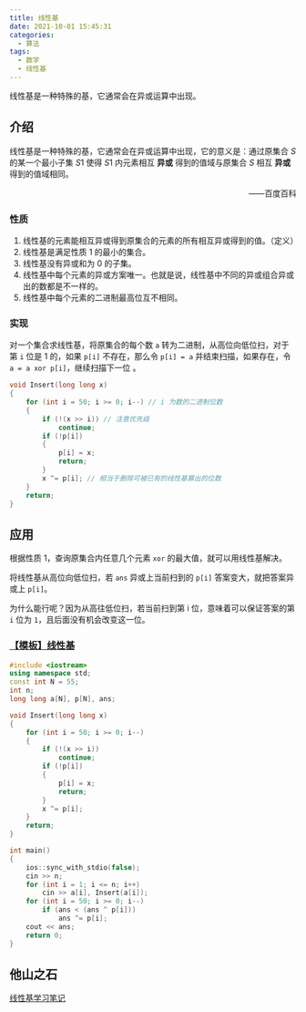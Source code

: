 ```yaml
---
title: 线性基
date: 2021-10-01 15:45:31
categories:
  - 算法
tags:
  - 数学
  - 线性基
---
```

线性基是一种特殊的基，它通常会在异或运算中出现。
<!-- more -->
## 介绍

线性基是一种特殊的基，它通常会在异或运算中出现，它的意义是：通过原集合 $S$ 的某一个最小子集 $S1$ 使得 $S1$ 内元素相互 **异或** 得到的值域与原集合 $S$ 相互 **异或** 得到的值域相同。

<p align="right">——百度百科</p>

### 性质

1. 线性基的元素能相互异或得到原集合的元素的所有相互异或得到的值。（定义）
2. 线性基是满足性质 1 的最小的集合。
3. 线性基没有异或和为 $0$ 的子集。
4. 线性基中每个元素的异或方案唯一。也就是说，线性基中不同的异或组合异或出的数都是不一样的。
5. 线性基中每个元素的二进制最高位互不相同。

### 实现

对一个集合求线性基，将原集合的每个数 `a` 转为二进制，从高位向低位扫，对于第 `i` 位是 $1$ 的，如果 `p[i]` 不存在，那么令 `p[i] = a` 并结束扫描，如果存在，令 `a = a xor p[i]`，继续扫描下一位 。

```cpp
void Insert(long long x)
{
    for (int i = 50; i >= 0; i--) // i 为数的二进制位数
    {
        if (!(x >> i)) // 注意优先级
            continue;
        if (!p[i])
        {
            p[i] = x;
            return;
        }
        x ^= p[i]; // 相当于删除可被已有的线性基算出的位数
    }
    return;
}
```

## 应用

根据性质 1，查询原集合内任意几个元素 `xor` 的最大值，就可以用线性基解决。

将线性基从高位向低位扫，若 `ans` 异或上当前扫到的 `p[i]` 答案变大，就把答案异或上 `p[i]`。

为什么能行呢？因为从高往低位扫，若当前扫到第 i 位，意味着可以保证答案的第 `i` 位为 `1`，且后面没有机会改变这一位。

### [【模板】线性基](https://www.luogu.com.cn/problem/P3812)

```cpp
#include <iostream>
using namespace std;
const int N = 55;
int n;
long long a[N], p[N], ans;

void Insert(long long x)
{
    for (int i = 50; i >= 0; i--)
    {
        if (!(x >> i))
            continue;
        if (!p[i])
        {
            p[i] = x;
            return;
        }
        x ^= p[i];
    }
    return;
}

int main()
{
    ios::sync_with_stdio(false);
    cin >> n;
    for (int i = 1; i <= n; i++)
        cin >> a[i], Insert(a[i]);
    for (int i = 50; i >= 0; i--)
        if (ans < (ans ^ p[i]))
            ans ^= p[i];
    cout << ans;
    return 0;
}
```

## 他山之石

[线性基学习笔记](https://oi.men.ci/linear-basis-notes/)
